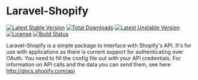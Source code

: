 # Laravel-Shopify

[![Latest Stable Version](https://poser.pugx.org/mochaka/laravel-shopify/v/stable.png)](https://packagist.org/packages/mochaka/laravel-shopify) [![Total Downloads](https://poser.pugx.org/mochaka/laravel-shopify/downloads.png)](https://packagist.org/packages/mochaka/laravel-shopify) [![Latest Unstable Version](https://poser.pugx.org/mochaka/laravel-shopify/v/unstable.png)](https://packagist.org/packages/mochaka/laravel-shopify) [![License](https://poser.pugx.org/mochaka/laravel-shopify/license.png)](https://packagist.org/packages/mochaka/laravel-shopify) [![Build Status](https://travis-ci.org/Mochaka/laravel-shopify.svg?branch=master)](https://travis-ci.org/Mochaka/laravel-shopify)

Laravel-Shopify is a simple package to interface with Shopify's API.
It's for use with applications as there is current support for authenticating over OAuth.
You need to fill the config file out with your API credentials.
For information on API calls and the data you can send them, see here http://docs.shopify.com/api